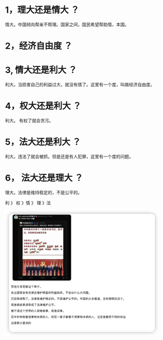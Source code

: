 # 1，理大还是情大 ？

情大。中国倾向帮亲不帮理。国家之间，国民希望帮助情，本国。

# 2，经济自由度 ？

# 3, 情大还是利大 ？
利大。当损害自己的利益过大，就没有情了。这里有一个度，叫做经济自由度。

# 4，权大还是利大 ？
利大。 有权了就会贪污。

# 5，法大还是利大 ？
利大。违法了就会被抓。但是还是有人犯罪，这里有一个度的问题。

# 6， 法大还是理大 ？
理大。法律是维持稳定的，不是公平的。


利 》 权 》情 》 理 》法 



![Alt text](image-11.png)